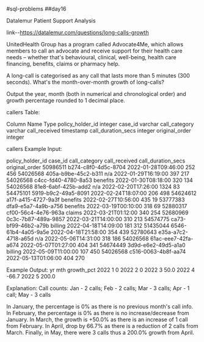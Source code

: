 #sql-problems
##day16

Datalemur 
Patient Support Analysis

link--https://datalemur.com/questions/long-calls-growth

UnitedHealth Group has a program called Advocate4Me, which allows members to call an advocate and receive support for their health care needs – whether that's behavioural, clinical, well-being, health care financing, benefits, claims or pharmacy help.

A long-call is categorised as any call that lasts more than 5 minutes (300 seconds). What's the month-over-month growth of long-calls?

Output the year, month (both in numerical and chronological order) and growth percentage rounded to 1 decimal place.

callers Table:

Column Name	Type
policy_holder_id	integer
case_id	varchar
call_category	varchar
call_received	timestamp
call_duration_secs	integer
original_order	integer

callers Example Input:

policy_holder_id	case_id	call_category	call_received	call_duration_secs	original_order
50986511	b274-c8f0-4d5c-8704		2022-01-28T09:46:00	252	456
54026568	405a-b9be-45c2-b311	n/a	2022-01-29T16:19:00	397	217
54026568	c4cc-fd40-4780-8a53	benefits	2022-01-30T08:18:00	320	134
54026568	81e8-6abf-425b-add2	n/a	2022-02-20T17:26:00	1324	83
54475101	5919-b9c2-49a5-8091		2022-02-24T18:07:00	206	498
54624612	a17f-a415-4727-9a3f	benefits	2022-02-27T10:56:00	435	19
53777383	dfa9-e5a7-4a9b-a756	benefits	2022-03-19T00:10:00	318	69
52880317	cf00-56c4-4e76-963a	claims	2022-03-21T01:12:00	340	254
52680969	0c3c-7b87-489a-9857		2022-03-21T14:00:00	310	213
54574775	ca73-bf99-46b2-a79b	billing	2022-04-18T14:09:00	181	312
51435044	6546-61b4-4a05-9a5e		2022-04-18T21:58:00	354	439
52780643	e35a-a7c2-4718-a65d	n/a	2022-05-06T14:31:00	318	186
54026568	61ac-eee7-42fa-a674		2022-05-07T01:27:00	404	341
54674449	3d9d-e6e2-49d5-a1a0	billing	2022-05-09T11:00:00	107	450
54026568	c516-0063-4b8f-aa74		2022-05-13T01:06:00	404	270

Example Output:
yr	mth	growth_pct
2022	1	0
2022	2	0
2022	3	50.0
2022	4	-66.7
2022	5	200.0

Explanation:
Call counts: Jan - 2 calls; Feb - 2 calls; Mar - 3 calls; Apr - 1 call; May - 3 calls

In January, the percentage is 0% as there is no previous month's call info.
In February, the percentage is 0% as there is no increase/decrease from January.
In March, the growth is +50.0% as there is an increase of 1 call from February.
In April, drop by 66.7% as there is a reduction of 2 calls from March.
Finally, in May, there were 3 calls thus a 200.0% growth from April.